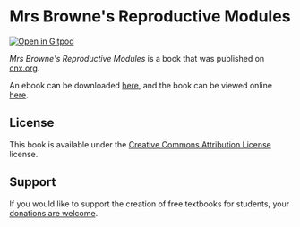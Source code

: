 # Mrs Browne's Reproductive Modules

[![Open in Gitpod](https://gitpod.io/button/open-in-gitpod.svg)](https://gitpod.io/from-referrer/)

_Mrs Browne's Reproductive Modules_ is a book that was published on [cnx.org](https://cnx.org/).

An ebook can be downloaded [here](https://github.com/cnx-user-books/cnxbook-mrs-browne-s-reproductive-modules/releases/latest), and the book can be viewed online [here](https://github.com/cnx-user-books/cnxbook-mrs-browne-s-reproductive-modules/releases/latest).

## License
This book is available under the [Creative Commons Attribution License](./LICENSE) license.

## Support
If you would like to support the creation of free textbooks for students, your [donations are welcome](https://riceconnect.rice.edu/donation/support-openstax-banner).
